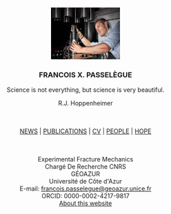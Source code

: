 

<!-- PROJECT LOGO -->
<br />
<div align="center">
  <a href="https://github.com/followthehawk/at/edit/main">
    <img src="me.jpeg" alt="Logo" width="160" height="120">
  </a>

  <h3 align="center">FRANCOIS X. PASSELÈGUE</h3>

  <p align="center">
    
Science is not everything, but science is very beautiful.
    <br />
  <p align="center">
      R.J. Hoppenheimer
    <br />
    <br />
    <br />


   <a href="test.html">NEWS</a> | <a href="publications.html">PUBLICATIONS</a> | <a href="cv.html">CV</a> | <a href="people.html">PEOPLE</a> | <a href="HOPE.html">HOPE</a>
    <br />
    <br />
    <br />

  </p>




Experimental Fracture Mechanics
    <br />
Chargé De Recherche CNRS
    <br />
GÉOAZUR
    <br />
Université de Côte d'Azur
    <br />
E-mail: francois.passelegue@geoazur.unice.fr
    <br />
ORCID: 0000-0002-4217-9817
    <br />
  <a href="about.html">About this website</a>
